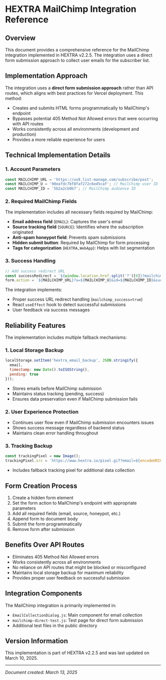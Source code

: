 # HEXTRA MailChimp Integration Reference

## Overview

This document provides a comprehensive reference for the MailChimp integration implemented in HEXTRA v2.2.5. The integration uses a direct form submission approach to collect user emails for the subscriber list.

## Implementation Approach

The integration uses a **direct form submission approach** rather than API routes, which aligns with best practices for Vercel deployment. This method:

- Creates and submits HTML forms programmatically to MailChimp's endpoint
- Bypasses potential 405 Method Not Allowed errors that were occurring with API routes
- Works consistently across all environments (development and production)
- Provides a more reliable experience for users

## Technical Implementation Details

### 1. Account Parameters

```javascript
const MAILCHIMP_URL = 'https://us8.list-manage.com/subscribe/post';
const MAILCHIMP_U = '90eafdc7bf8faf272c6e45caf'; // MailChimp user ID
const MAILCHIMP_ID = '5b2a2cb0b7'; // MailChimp audience ID
```

### 2. Required MailChimp Fields

The implementation includes all necessary fields required by MailChimp:

- **Email address field** (`EMAIL`): Captures the user's email
- **Source tracking field** (`SOURCE`): Identifies where the subscription originated
- **Anti-spam honeypot field**: Prevents spam submissions
- **Hidden submit button**: Required by MailChimp for form processing
- **Tags for categorization** (`HEXTRA,WebApp`): Helps with list segmentation

### 3. Success Handling

```javascript
// Add success redirect URL
const successRedirect = `${window.location.href.split('?')[0]}?mailchimp_success=true`;
form.action = `${MAILCHIMP_URL}?u=${MAILCHIMP_U}&id=${MAILCHIMP_ID}&success=${encodeURIComponent(successRedirect)}`;
```

The integration implements:

- Proper success URL redirect handling (`mailchimp_success=true`)
- React `useEffect` hook to detect successful submissions
- User feedback via success messages

## Reliability Features

The implementation includes multiple fallback mechanisms:

### 1. Local Storage Backup

```javascript
localStorage.setItem('hextra_email_backup', JSON.stringify({
  email,
  timestamp: new Date().toISOString(),
  pending: true
}));
```

- Stores emails before MailChimp submission
- Maintains status tracking (pending, success)
- Ensures data preservation even if MailChimp submission fails

### 2. User Experience Protection

- Continues user flow even if MailChimp submission encounters issues
- Shows success message regardless of backend status
- Maintains clean error handling throughout

### 3. Tracking Backup

```javascript
const trackingPixel = new Image();
trackingPixel.src = `https://www.hextra.io/pixel.gif?email=${encodeURIComponent(email)}&t=${Date.now()}`;
```

- Includes fallback tracking pixel for additional data collection

## Form Creation Process

1. Create a hidden form element
2. Set the form action to MailChimp's endpoint with appropriate parameters
3. Add all required fields (email, source, honeypot, etc.)
4. Append form to document body
5. Submit the form programmatically
6. Remove form after submission

## Benefits Over API Routes

- Eliminates 405 Method Not Allowed errors
- Works consistently across all environments
- No reliance on API routes that might be blocked or misconfigured
- Maintains local storage backup for maximum reliability
- Provides proper user feedback on successful submission

## Integration Components

The MailChimp integration is primarily implemented in:

- `EmailCollectionDialog.js`: Main component for email collection
- `mailchimp-direct-test.js`: Test page for direct form submission
- Additional test files in the public directory

## Version Information

This implementation is part of HEXTRA v2.2.5 and was last updated on March 10, 2025.

---

*Document created: March 13, 2025*
